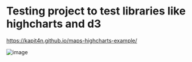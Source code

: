# Testing project to test libraries like highcharts and d3

https://kapit4n.github.io/maps-highcharts-example/

![image](https://user-images.githubusercontent.com/277572/189381214-b63bea21-29ad-4ef5-81b3-dff529010ef2.png)
